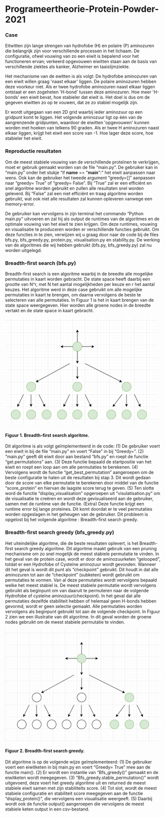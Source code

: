 # Programeertheorie-Protein-Powder-2021

###  Case

Eitwitten zijn lange strengen van hydrofobe (H) en polaire (P) aminozuren die belangrijk zijn voor verschillende processen in het lichaam. De configuratie, ofwel vouwing van zo een eiwit is bepalend voor het functioneren ervan; verkeerd opgevouwen eiwitten staan aan de basis van verschillende ziektes als kanker, Alzheimer en taaislijmziekte.

Het mechanisme van de ewitten is als volgt: De hydrofobe aminozuren van een eiwit willen graag 'naast elkaar' liggen. De polaire aminozuren hebben deze voorkeur niet. Als er twee hydrofobe aminozuren naast elkaar liggen ontstaat er een zogeheten 'H-bond' tussen deze aminozuren. Hoe meer 'H-bonds' een eiwit bevat, hoe stabieler dat eiwit is. Het doel is dus om de gegeven eiwitten zo op te vouwen, dat ze zo stabiel mogelijk zijn. 

Er wordt uitgegaan van een 2D grid waarbij ieder aminozuur op een gridpunt komt te liggen. Het volgende aminozuur ligt op één van de aangrenzende gridpunten, waardoor de eiwitten 'opgevouwen' kunnen worden met hoeken van telkens 90 graden. Als er twee H aminozuren naast elkaar liggen, krijgt het eiwit een score van -1. Hoe lager deze score, hoe stabieler het eiwit. 

### Reproductie resultaten

Om de meest stabiele vouwing van de verschillende proteïnen te verkrijgen, moet er gebruik gemaakt worden van de file “main.py”. De gebruiker kan in “main.py” onder het stukje “if __name__ == "__main__":” het eiwit aanpassen naar wens. Ook kan de gebruiker het tweede argument “greedy=[]” aanpassen naar “greedy= True” of “greedy= False”. Bij “True” zal er een efficiënt en snel algoritme worden gebruikt en zullen alle resultaten snel worden geleverd. Bij “False” zal een niet efficiënt en traag algoritme worden gebruikt, wat ook niet alle resultaten zal kunnen opleveren vanwege een memory-error. 

De gebruiker kan vervolgens in zijn terminal het commando “Python main.py” uitvoeren en zal hij als output de runtimes van de algoritmes en de optimale vouwing van het eiwit te zien krijgen. Om deze runtimes, vouwing en visualisatie te produceren worden er verschillende functies gebruikt. Om deze functies in te zien, verwijzen wij u graag door naar de code bij de files bfs.py, bfs_greedy.py, protein.py, visualisation.py en stability.py. De werking van de algoritmes die wij hebben gebruikt (bfs.py, bfs_greedy.py) zal nu worden uitgelegd.

### Breadth-first search (bfs.py)

Breadth-first search is een algoritme waarbij in de breedte alle mogelijke permutaties in kaart worden gebracht. De state space heeft daarbij een grootte van N^r, met N het aantal mogelijkheden per keuze en r het aantal keuzes. Het algoritme werd in deze case gebruikt om alle mogelijke permutaties in kaart te brengen, om daarna vervolgens de beste te selecteren van alle permutaties. In Figuur 1 is het in kaart brengen van de state space weergegeven. Hier worden alle groene nodes in de breedte vertakt en de state space in kaart gebracht. 

![Alt text](./docs/bfs.png)
#### Figuur 1. Breadth-first search algoritme.

Dit algoritme is als volgt geïmplementeerd in de code: 
(1) De gebruiker voert een eiwit in bij de file “main.py” en voert “False” in bij “Greedy=”.
(2) “main.py” geeft dit eiwit door aan bestand “bfs.py” en roept de functie “get.permutations” aan. 
(3) Deze functie bepaald de startpositie van het eiwit en roept een loop aan om alle permutaties te berekenen.
(4) Vervolgens wordt de functie “get_best_permutation” aangeroepen om de beste configuratie te halen uit de resultaten bij stap 3. Dit wordt gedaan door de score van elke permutatie te berekenen door middel van de functie “score_protein” en hiervan de laagste score terug te geven.
(5) Ten slotte word de functie “display_visualisation” opgeroepen uit “visulatisation.py” om de visualisatie te creëren en wordt deze gevisualiseerd aan de  gebruiker, samen met de runtime van de functie.
(Extra) Deze functie krijgt een runtime error bij lange proteines. Dit komt doordat er te veel permutaties worden opgeslagen in het geheugen van de gebruiker. Dit probleem is opgelost bij het volgende algoritme	: Breadth-first search greedy.

### Breadth-first search greedy (bfs_greedy.py)

Het uiteindelijke algoritme, die de beste resultaten oplevert, is het Breadth-first search greedy algoritme. Dit algoritme maakt gebruik van een pruning mechanisme om zo snel mogelijk de meest stabiele permutatie te vinden. In het geval van de protein case, wordt er door de aminozuurketen “gelooped”, totdat er een Hydrofobe of Cysteïne aminozuur wordt gevonden. Wanneer dit het geval is wordt dit punt als “checkpoint” gebruikt. Dit houdt in dat alle aminozuren tot aan de “checkpoint” (subketen) wordt gebruikt om permutaties te vormen. Van al deze permutaties wordt vervolgens bepaald welke het meest stabiel is. De meest stabiele permutatie wordt vervolgens gebruikt als beginpunt om van daaruit te permuteren naar de volgende Hydrofobe of cysteïne aminozuur(checkpoint). In het geval dat alle permutaties dezelfde stabiliteit hebben of helemaal geen H-bonds hebben gevormd, wordt er geen selectie gemaakt. Alle permutaties worden vervolgens als beginpunt gebruikt tot aan de volgende checkpoint. In Figuur 2 zien we een illustratie van dit algoritme. In dit geval worden de groene nodes gebruikt om de meest stabiele permutatie te vinden.

![Alt text](./docs/bfs-greedy.png)
#### Figuur 2. Breadth-first search greedy.

Dit algoritme is op de volgende wijze geïmplementeerd:
(1) De gebruiker voert een eiwitketen in bij main.py en voert “Greedy= True” mee aan de functie main().
(2) Er wordt een instantie van “Bfs_greedy()” gemaakt en de eiwitketen wordt meegegeven.
(3) “Bfs_greedy.stable_permutation()” wordt uitgevoerd, deze voert het greedy algoritme uit en returned de meest stabiele eiwit samen met zijn stabiliteits score.
(4) Tot slot, wordt de meest stabiele configuratie en stabiliteit score meegegeven aan de functie “display_protein()”, die vervolgens een visualisatie weergeeft.
(5) Daarbij wordt ook de functie output() aangeroepen die vervolgens de meest stabiele keten output in een csv-bestand.
